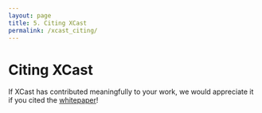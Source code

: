 ```yaml
---
layout: page
title: 5. Citing XCast
permalink: /xcast_citing/
---
```


# Citing XCast 

If XCast has contributed meaningfully to your work, we would appreciate it if you cited the [whitepaper](https://www.frontiersin.org/articles/10.3389/fclim.2022.953262/full)! 



